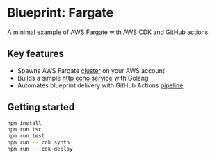 # Blueprint: Fargate

A minimal example of AWS Fargate with AWS CDK and GitHub actions.

## Key features

* Spawns AWS Fargate [cluster](src/cluster.ts) on your AWS account
* Builds a simple [http echo service](docker/echo.go) with Golang
* Automates blueprint delivery with GitHub Actions [pipeline](.github/workflows/check.yml) 

## Getting started

```bash
npm install
npm run tsc
npm run test
npm run -- cdk synth
npm run -- cdk deploy
```
